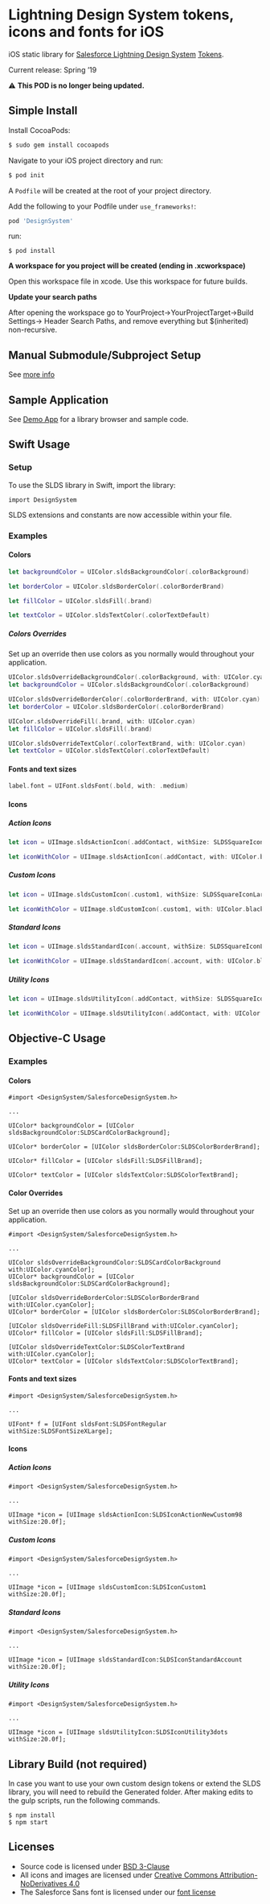 # Lightning Design System tokens, icons and fonts for iOS

iOS static library for [Salesforce Lightning Design System](https://www.lightningdesignsystem.com/) [Tokens](https://www.lightningdesignsystem.com/design-tokens/).

Current release: Spring ’19

⚠️ **This POD is no longer being updated.**

## Simple Install

Install CocoaPods:

```ruby
$ sudo gem install cocoapods
```

Navigate to your iOS project directory and run:

```ruby
$ pod init
```

A `Podfile` will be created at the root of your project directory.

Add the following to your Podfile under `use_frameworks!`:

```ruby
pod 'DesignSystem'
```

run:

```
$ pod install
```

**A workspace for you project will be created (ending in .xcworkspace)**

Open this workspace file in xcode. Use this workspace for future builds.

**Update your search paths**

After opening the workspace go to YourProject->YourProjectTarget->Build Settings-> Header Search Paths, and remove everything but \$(inherited) non-recursive.

## Manual Submodule/Subproject Setup

See [more info](https://github.com/salesforce-ux/design-system-ios/tree/master/manual_install_info)

## Sample Application

See [Demo App](https://github.com/salesforce-ux/design-system-ios/tree/master/Demo-Swift) for a library browser and sample code.

## Swift Usage

### Setup

To use the SLDS library in Swift, import the library:

```
import DesignSystem
```

SLDS extensions and constants are now accessible within your file.

### Examples

#### Colors

```swift
let backgroundColor = UIColor.sldsBackgroundColor(.colorBackground)

let borderColor = UIColor.sldsBorderColor(.colorBorderBrand)

let fillColor = UIColor.sldsFill(.brand)

let textColor = UIColor.sldsTextColor(.colorTextDefault)

```

##### Colors Overrides

Set up an override then use colors as you normally would throughout your application.

```swift
UIColor.sldsOverrideBackgroundColor(.colorBackground, with: UIColor.cyan)
let backgroundColor = UIColor.sldsBackgroundColor(.colorBackground)

UIColor.sldsOverrideBorderColor(.colorBorderBrand, with: UIColor.cyan)
let borderColor = UIColor.sldsBorderColor(.colorBorderBrand)

UIColor.sldsOverrideFill(.brand, with: UIColor.cyan)
let fillColor = UIColor.sldsFill(.brand)

UIColor.sldsOverrideTextColor(.colorTextBrand, with: UIColor.cyan)
let textColor = UIColor.sldsTextColor(.colorTextDefault)

```

#### Fonts and text sizes

```swift
label.font = UIFont.sldsFont(.bold, with: .medium)

```

#### Icons

##### Action Icons

```swift
let icon = UIImage.sldsActionIcon(.addContact, withSize: SLDSSquareIconLarge)

let iconWithColor = UIImage.sldsActionIcon(.addContact, with: UIColor.black, andBGColor: UIColor.white, andSize: SLDSSquareIconLarge)

```

##### Custom Icons

```swift
let icon = UIImage.sldsCustomIcon(.custom1, withSize: SLDSSquareIconLarge)

let iconWithColor = UIImage.sldCustomIcon(.custom1, with: UIColor.black, andBGColor: UIColor.white, andSize: SLDSSquareIconLarge)

```

##### Standard Icons

```swift
let icon = UIImage.sldsStandardIcon(.account, withSize: SLDSSquareIconLarge)

let iconWithColor = UIImage.sldsStandardIcon(.account, with: UIColor.black, andBGColor: UIColor.white, andSize: SLDSSquareIconLarge)

```

##### Utility Icons

```swift
let icon = UIImage.sldsUtilityIcon(.addContact, withSize: SLDSSquareIconLarge)

let iconWithColor = UIImage.sldsUtilityIcon(.addContact, with: UIColor.black, andBGColor: UIColor.white, andSize: SLDSSquareIconLarge)
```

## Objective-C Usage

### Examples

#### Colors

```objc
#import <DesignSystem/SalesforceDesignSystem.h>

...

UIColor* backgroundColor = [UIColor sldsBackgroundColor:SLDSCardColorBackground];

UIColor* borderColor = [UIColor sldsBorderColor:SLDSColorBorderBrand];

UIColor* fillColor = [UIColor sldsFill:SLDSFillBrand];

UIColor* textColor = [UIColor sldsTextColor:SLDSColorTextBrand];
```

#### Color Overrides

Set up an override then use colors as you normally would throughout your application.

```objc
#import <DesignSystem/SalesforceDesignSystem.h>

...

UIColor sldsOverrideBackgroundColor:SLDSCardColorBackground with:UIColor.cyanColor];
UIColor* backgroundColor = [UIColor sldsBackgroundColor:SLDSCardColorBackground];

[UIColor sldsOverrideBorderColor:SLDSColorBorderBrand with:UIColor.cyanColor];
UIColor* borderColor = [UIColor sldsBorderColor:SLDSColorBorderBrand];

[UIColor sldsOverrideFill:SLDSFillBrand with:UIColor.cyanColor];
UIColor* fillColor = [UIColor sldsFill:SLDSFillBrand];

[UIColor sldsOverrideTextColor:SLDSColorTextBrand with:UIColor.cyanColor];
UIColor* textColor = [UIColor sldsTextColor:SLDSColorTextBrand];
```

#### Fonts and text sizes

```objc
#import <DesignSystem/SalesforceDesignSystem.h>

...

UIFont* f = [UIFont sldsFont:SLDSFontRegular withSize:SLDSFontSizeXLarge];
```

#### Icons

##### Action Icons

```objc
#import <DesignSystem/SalesforceDesignSystem.h>

...

UIImage *icon = [UIImage sldsActionIcon:SLDSIconActionNewCustom98 withSize:20.0f];
```

##### Custom Icons

```objc
#import <DesignSystem/SalesforceDesignSystem.h>

...

UIImage *icon = [UIImage sldsCustomIcon:SLDSIconCustom1 withSize:20.0f];
```

##### Standard Icons

```objc
#import <DesignSystem/SalesforceDesignSystem.h>

...

UIImage *icon = [UIImage sldsStandardIcon:SLDSIconStandardAccount withSize:20.0f];
```

##### Utility Icons

```objc
#import <DesignSystem/SalesforceDesignSystem.h>

...

UIImage *icon = [UIImage sldsUtilityIcon:SLDSIconUtility3dots withSize:20.0f];
```

## Library Build (not required)

In case you want to use your own custom design tokens or extend the SLDS library, you will need to rebuild the Generated folder. After making edits to the gulp scripts, run the following commands.

```
$ npm install
$ npm start
```

## Licenses

- Source code is licensed under [BSD 3-Clause](https://git.io/sfdc-license)
- All icons and images are licensed under [Creative Commons Attribution-NoDerivatives 4.0](https://github.com/salesforce-ux/licenses/blob/master/LICENSE-icons-images.txt)
- The Salesforce Sans font is licensed under our [font license](https://github.com/salesforce-ux/licenses/blob/master/LICENSE-font.txt)
